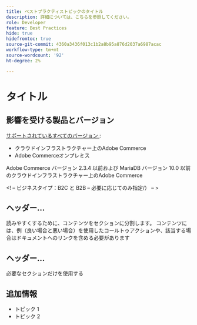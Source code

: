 ```yaml
---
title: ベストプラクティストピックのタイトル
description: 詳細については、こちらを参照してください。
role: Developer
feature: Best Practices
hide: true
hidefromtoc: true
source-git-commit: 4360a3436f013c1b2a8b95a876d2037a6987acac
workflow-type: tm+mt
source-wordcount: '92'
ht-degree: 2%

---
```



<!-- Template Instructions: 

When you create a new best practices topic from this template, remove the hide metadata tags. These values hide this template from the TOC and search indexing.

Metadata values configured in ExL:
Available roles: https://git.corp.adobe.com/AdobeDocs/exl-config/blob/master/metadata-values/role.yml

Available features: https://git.corp.adobe.com/AdobeDocs/exl-config/blob/master/metadata-values/feature.yml  -->

# タイトル

<!--Template instruction:  Add one or two sentences to summarize the overall contents of this best practice topic-->

## 影響を受ける製品とバージョン

<!-- Template comment: When we have the ability to tag content by versions, we might be able to remove this explicit header in favor of using tags for versions and editions.-->

<!--Template instruction: Add details for the product and versions where the best practice info is relevant. Below are two examples, adjust and delete unneeded info per best practice requirements. If info applies specifically to B2B or B2C, include that information -->

<!-- Example 1: -->

[&#x200B; サポートされているすべてのバージョン &#x200B;](../../../release/versions.md):

- クラウドインフラストラクチャー上のAdobe Commerce
- Adobe Commerceオンプレミス

<!-- Example 2: -->

Adobe Commerce バージョン 2.3.4 以前および MariaDB バージョン 10.0 以前のクラウドインフラストラクチャー上のAdobe Commerce

&lt;! – ビジネスタイプ：B2C と B2B – 必要に応じてのみ指定/） – >

## ヘッダー…

読みやすくするために、コンテンツをセクションに分割します。 コンテンツには、例（良い場合と悪い場合）を使用したコールトゥアクションや、該当する場合はドキュメントへのリンクを含める必要があります

## ヘッダー…

必要なセクションだけを使用する

## 追加情報

<!-- If applicable, add links to additional, more detailed documentation that provides more context about this best practices content.-->

- トピック 1
- トピック 2

<!-- Template instruction:  Remove all template comments and instructions from the best practices article before committing your changes. -->

